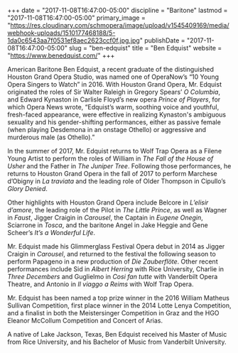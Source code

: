 +++
date = "2017-11-08T16:47:00-05:00"
discipline = "Baritone"
lastmod = "2017-11-08T16:47:00-05:00"
primary_image = "https://res.cloudinary.com/schmopera/image/upload/v1545409169/media/webhook-uploads/1510177468188/5-1da0c6543aa7f0531ef8aec2623ccf0f.jpg.jpg"
publishDate = "2017-11-08T16:47:00-05:00"
slug = "ben-edquist"
title = "Ben Edquist"
website = "https://www.benedquist.com/"
+++

American Baritone Ben Edquist, a recent graduate of the distinguished Houston Grand Opera Studio, was named one of OperaNow’s “10 Young Opera Singers to Watch” in 2016.  With Houston Grand Opera, Mr. Edquist originated the roles of Sir Walter Raleigh in Gregory Spears’ *O Columbia*, and Edward Kynaston in Carlisle Floyd’s new opera *Prince of Players*, for which Opera News wrote, “Edquist’s warm, soothing voice and youthful, fresh-faced appearance, were effective in realizing Kynaston's ambiguous sexuality and his gender-shifting performances, either as passive female (when playing Desdemona in an onstage Othello) or aggressive and murderous male (as Othello).” 

In the summer of 2017, Mr. Edquist returns to Wolf Trap Opera as a Filene Young Artist to perform the roles of William in *The Fall of the House of Usher* and the Father in *The Juniper Tree*. Following those performances, he returns to Houston Grand Opera in the fall of 2017 to perform Marchese d’Obigny in *La traviata* and the leading role of Older Thompson in Cipullo’s *Glory Denied*.  

Other highlights with Houston Grand Opera include Belcore in *L’elisir d’amore*, the leading role of the Pilot in *The Little Prince*, as well as Wagner in *Faust*, Jigger Craigin in *Carousel*, the Captain in *Eugene Onegin*, Sciarrone in *Tosca*, and the baritone Angel in Jake Heggie and Gene Scheer’s *It’s a Wonderful Life*.  

Mr. Edquist made his Glimmerglass Festival Opera debut in 2014 as Jigger Craigin in *Carousel*, and returned to the festival the following season to perform Papageno in a new production of *Die Zauberflöte*. Other recent performances include Sid in *Albert Herring* with Rice University, Charlie in *Three Decembers* and Guglielmo in *Cosi fan tutte* with Vanderbilt Opera Theatre, and Antonio in *Il viaggo a Reims* with Wolf Trap Opera.  

Mr. Edquist has been named a top prize winner in the 2016 William Matheus Sullivan Competition, first place winner in the 2014 Lotte Lenya Competition, and a finalist in both the Meistersinger Competition in Graz and the HGO Eleanor McCollum Competition and Concert of Arias.  

A native of Lake Jackson, Texas, Ben Edquist received his Master of Music from Rice University, and his Bachelor of Music from Vanderbilt University.
